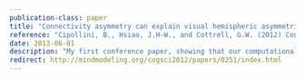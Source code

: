 ```yaml
---
publication-class: paper
title: "Connectivity asymmetry can explain visual hemispheric asymmetries in local/global, face, and spatial frequency processing"
reference: "Cipollini, B., Hsiao, J.H-W., and Cottrell, G.W. (2012) Connectivity asymmetry can explain visual hemispheric asymmetries in local/global, face, and spatial frequency processing. In N. Miyake, D. Peebles, & R. P. Cooper (Eds.), Proceedings of the 34th Annual Conference of the Cognitive Science Society. Austin, TX: Cognitive Science Society."
date: 2013-06-01
description: "My first conference paper, showing that our computational model of long-range lateral connections can account for many types of left/right differences in visual processing."
redirect: http://mindmodeling.org/cogsci2012/papers/0251/index.html
---
```


